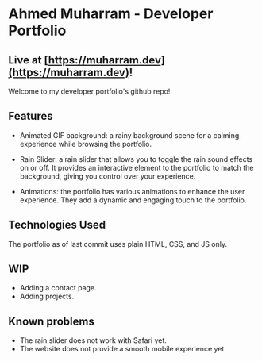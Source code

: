 # Ahmed Muharram - Developer Portfolio
## Live at [https://muharram.dev](https://muharram.dev)!

Welcome to my developer portfolio's github repo! 

## Features

- Animated GIF background: a rainy background scene for a calming experience while browsing the portfolio.

- Rain Slider: a rain slider that allows you to toggle the rain sound effects on or off. It provides an interactive element to the portfolio to match the background, giving you control over your experience.

- Animations: the portfolio has various animations to enhance the user experience. They add a dynamic and engaging touch to the portfolio.

## Technologies Used

The portfolio as of last commit uses plain HTML, CSS, and JS only.

## WIP

- Adding a contact page.
- Adding projects.

## Known problems

- The rain slider does not work with Safari yet.
- The website does not provide a smooth mobile experience yet.
